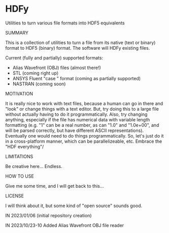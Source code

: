 # HDFy
Utilities to turn various file formats into HDF5 equivalents


SUMMARY

This is a collection of utilities to turn a file from its native (text or
binary) format to HDF5 (binary) format. The software will HDFy existing files.

Current (fully and partially) supported formats:

- Alias Wavefront (OBJ) files (almost there!)
- STL (coming right up)
- ANSYS Fluent "case " format (coming as partially supported)
- NASTRAN (coming soon)


MOTIVATION

It is really nice to work with text files, because a human can go in there
and "look" or change things with a text editor. But, try doing this to a
large file without actually having to do it programmatically. Also, try
changing anything, especially if the file has numerical data with variable
length formatting (e.g. "1" can be a real number, as can "1.0" and "1.0e+00",
 and will be parsed correctly, but have different ASCII representations).
Eventually one would need to do things programmatically. So, let's just do
it in a cross-platform manner, which can be parallelizeable, etc. Embrace
the "HDF everything"/


LIMITATIONS

Be creative here... Endless.


HOW TO USE

Give me some time, and I will get back to this...


LICENSE

I will think about it, but some kind of "open source" sounds good.


IN 2023/01/06 (initial repository creation)

IN 2023/10/23-10 Added Alias Wavefront OBJ file reader

